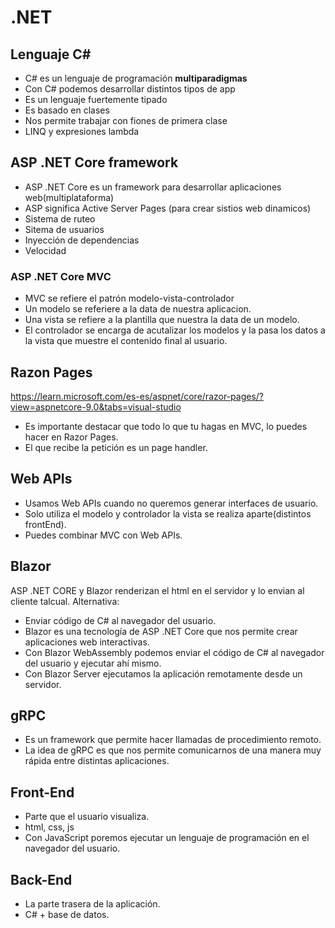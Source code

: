 # .NET

## Lenguaje C#

- C# es un lenguaje de programación **multiparadigmas**
- Con C# podemos desarrollar distintos tipos de app
- Es un lenguaje fuertemente tipado
- Es basado en clases
- Nos permite trabajar con fiones de primera clase
- LINQ y expresiones lambda

## ASP .NET Core framework

- ASP .NET Core es un framework para desarrollar aplicaciones
  web(multiplataforma)
- ASP significa Active Server Pages (para crear sistios web dinamicos)
- Sistema de ruteo
- Sitema de usuarios
- Inyección de dependencias
- Velocidad

### ASP .NET Core MVC

- MVC se refiere el patrón modelo-vista-controlador
- Un modelo se referiere a la data de nuestra aplicacion.
- Una vista se refiere a la plantilla que nuestra la data de un modelo.
- El controlador se encarga de acutalizar los modelos y la pasa los datos a
la vista que muestre el contenido final al usuario.

## Razon Pages

<https://learn.microsoft.com/es-es/aspnet/core/razor-pages/?view=aspnetcore-9.0&tabs=visual-studio>

- Es importante destacar que todo lo que tu hagas en MVC, lo puedes hacer en
  Razor Pages.
- El que recibe la petición es un page handler.

## Web APIs

- Usamos Web APIs cuando no queremos generar interfaces de usuario.
- Solo utiliza el modelo y controlador la vista se realiza aparte(distintos frontEnd).
- Puedes combinar MVC con Web APIs.

## Blazor

ASP .NET CORE y Blazor renderizan el html en el servidor y lo envian al cliente talcual.
Alternativa:

- Enviar código de C# al navegador del usuario.
- Blazor es una tecnología de ASP .NET Core que nos permite crear aplicaciones web interactivas.
- Con Blazor WebAssembly podemos enviar el código de C# al navegador del usuario y ejecutar ahí mismo.
- Con Blazor Server ejecutamos la aplicación remotamente desde un servidor.

## gRPC

- Es un framework que permite hacer llamadas de procedimiento remoto.
- La idea de gRPC es que nos permite comunicarnos de una manera muy rápida entre distintas aplicaciones.

## Front-End

- Parte que el usuario visualiza.
- html, css, js
- Con JavaScript poremos ejecutar un lenguaje de programación en el navegador
del usuario.

## Back-End

- La parte trasera de la aplicación.
- C# + base de datos.
